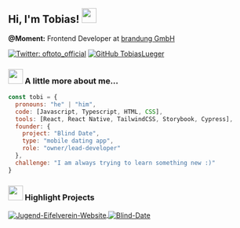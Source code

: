 <h2> Hi, I'm Tobias! <img src="https://media0.giphy.com/media/w1OBpBd7kJqHrJnJ13/giphy.gif?cid=ecf05e47v52kfnm9yky44k3bfko48aaas26wypbcrj9ex151&rid=giphy.gif&ct=s" width="30"></h2>
<p>
  <b>@Moment:</b> Frontend Developer at <a href="https://www.agentur-brandung.de/">brandung GmbH </a>
</p>

[![Twitter: oftoto_official](https://img.shields.io/twitter/follow/oftoto_official?style=social)](https://twitter.com/oftoto_official)
[![GitHub TobiasLueger](https://img.shields.io/github/followers/TobiasLueger?label=follow&style=social)](https://github.com/TobiasLueger)

### <img src="https://media0.giphy.com/media/fOAgQq8UMFm1yI5Dtv/giphy.gif?cid=ecf05e47dkseo1s2symfqble1thif84t5jk0b1vt7vibxndq&rid=giphy.gif&ct=s" width="30"> A little more about me...  

```javascript
const tobi = {
  pronouns: "he" | "him",
  code: [Javascript, Typescript, HTML, CSS],
  tools: [React, React Native, TailwindCSS, Storybook, Cypress],
  founder: {
    project: "Blind Date",
    type: "mobile dating app",
    role: "owner/lead-developer"
  },
  challenge: "I am always trying to learn something new :)"
}
```

### <img src="https://media4.giphy.com/media/xSVQgqlSTMXYs/giphy.gif?cid=ecf05e47v24g7tvw9yk6en0m1xjggvdmzhdk73mv42kqqlym&rid=giphy.gif&ct=s" width="30"> Highlight Projects

<a href="https://github.com/TobiasLueger/Jugend-Eifelverein-Website">
  <img align="center" src="https://github-readme-stats.vercel.app/api/pin/?username=TobiasLueger&repo=Jugend-Eifelverein-Website&show_icons=true&line_height=27&title_color=6aa6f8&text_color=8a919a&icon_color=6aa6f8&bg_color=22272e" alt="Jugend-Eifelverein-Website" />
</a>

<a href="https://github.com/Blind-Date-Official/Blind-Date">
  <img align="center" src="https://github-readme-stats.vercel.app/api/pin/?username=Blind-Date-Official&repo=Blind-Date&show_icons=true&line_height=27&title_color=6aa6f8&text_color=8a919a&icon_color=6aa6f8&bg_color=22272e" alt="Blind-Date" />
</a>
